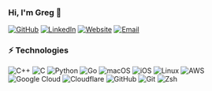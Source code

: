 ### Hi, I'm Greg 👋

[![GitHub](https://img.shields.io/badge/-gdeangelis-black?logo=github&logoColor=white&link=https%3A%2F%2Fgithub.com%2Fgdeangelis)](https://github.com/gdeangelis)
[![LinkedIn](https://custom-icon-badges.demolab.com/badge/-gregdeangelis-blue?logo=linkedin-white&logoColor=white&link=https%3A%2F%2Fwww.linkedin.com%2Fin%2Fgregdeangelis)](https://www.linkedin.com/in/gregdeangelis)
[![Website](https://img.shields.io/badge/-greg.deangel.is-47CCCC?logo=Google-Chrome&logoColor=white&link=https%3A%2F%2Fgreg.deangel.is)](https://greg.deangel.is)
[![Email](https://img.shields.io/badge/-greg@deangel.is-c14438?logo=Gmail&logoColor=white&link=mailto%3Agreg%40deangel.is)](mailto:greg@deangel.is)

### ⚡ Technologies

![C++](https://img.shields.io/badge/C%2B%2B-00599C?logo=c%2B%2B&logoColor=white)
![C](https://img.shields.io/badge/C-00599C?logo=c&logoColor=white)
![Python](https://img.shields.io/badge/Python-3776AB?logo=python&logoColor=white)
![Go](https://img.shields.io/badge/Go-00ADD8?logo=go&logoColor=white)
![macOS](https://img.shields.io/badge/macOS-000000?logo=apple&logoColor=white)
![iOS](https://img.shields.io/badge/iOS-000000?logo=apple&logoColor=white)
![Linux](https://img.shields.io/badge/Linux-FCC624?logo=linux&logoColor=black)
![AWS](https://img.shields.io/badge/AWS-FF9900?logo=amazon-web-services&logoColor=white)
![Google Cloud](https://img.shields.io/badge/Google%20Cloud-4285F4?logo=google-cloud&logoColor=white)
![Cloudflare](https://img.shields.io/badge/Cloudflare-F38020?logo=Cloudflare&logoColor=white)
![GitHub](https://img.shields.io/badge/GitHub-121011?logo=github&logoColor=white)
![Git](https://img.shields.io/badge/Git-F05032?logo=git&logoColor=white)
![Zsh](https://img.shields.io/badge/Zsh-F15A24?logo=zsh&logoColor=white)
